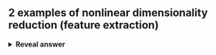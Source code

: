 ## 2 examples of nonlinear dimensionality reduction (feature extraction)
<details>
<summary><b>Reveal answer</b></summary>
t-SNE<br>UMAP
</details>
